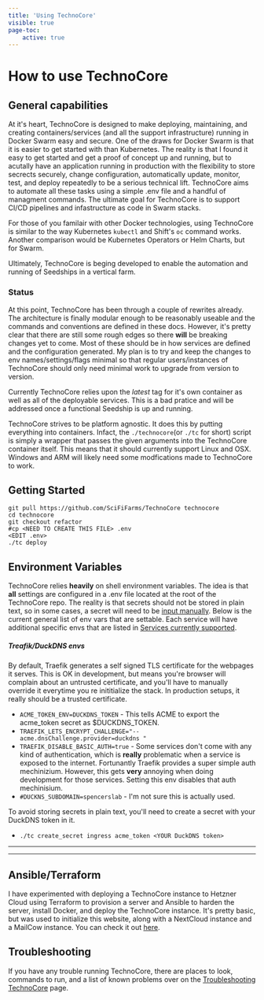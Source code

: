 ```yaml
---
title: 'Using TechnoCore'
visible: true
page-toc:
    active: true
---
```


# How to use TechnoCore
## General capabilities
At it's heart, TechnoCore is designed to make deploying, maintaining, and creating containers/services (and all the support infrastructure) running in Docker Swarm easy and secure. One of the draws for Docker Swarm is that it is easier to get started with than Kubernetes. The reality is that I found it easy to get started and get a proof of concept up and running, but to acutally have an application running in production with the flexibility to store secrects securely, change configuration, automatically update, monitor, test, and deploy repeatedly to be a serious technical lift. TechnoCore aims to automate all these tasks using a simple .env file and a handful of managment commands. The ultimate goal for TechnoCore is to support CI/CD pipelines and infastructure as code in Swarm stacks.

For those of you familair with other Docker technologies, using TechnoCore is similar to the way Kubernetes `kubectl` and Shift's `oc` command works. Another comparison would be Kubernetes Operators or Helm Charts, but for Swarm. 

Ultimately, TechnoCore is beging developed to enable the automation and running of Seedships in a vertical farm.

### Status
At this point, TechnoCore has been through a couple of rewrites already. The architecture is finally modular enough to be reasonably useable and the commands and conventions are defined in these docs. However, it's pretty clear that there are still some rough edges so there **will** be breaking changes yet to come. Most of these should be in how services are defined and the configuration generated. My plan is to try and keep the changes to env names/settings/flags minimal so that regular users/instances of TechnoCore should only need minimal work to upgrade from version to version. 

Currently TechnoCore relies upon the *latest* tag for it's own container as well as all of the deployable services. This is a bad pratice and will be addressed once a functional Seedship is up and running. 

TechnoCore strives to be platform agnostic. It does this by putting everything into containers. Infact, the `./technocore`(or `./tc` for short) script is simply a wrapper that passes the given arguments into the TechnoCore container itself. This means that it should currently support Linux and OSX. Windows and ARM will likely need some modfications made to TechnoCore to work. 


## Getting Started
```
git pull https://github.com/SciFiFarms/TechnoCore technocore
cd technocore
git checkout refactor
#cp <NEED TO CREATE THIS FILE> .env
<EDIT .env>
./tc deploy
```
## Environment Variables
TechnoCore relies **heavily** on shell environment variables. The idea is that **all** settings are configured in a .env file located at the root of the TechnoCore repo. The reality is that secrets should not be stored in plain text, so in some cases, a secret will need to be [input manually](create_secret). Below is the current general list of env vars that are settable. Each service will have additional specific envs that are listed in [Services currently supported](#services-currently-supported).

##### Treafik/DuckDNS envs
By default, Traefik generates a self signed TLS certificate for the webpages it serves. This is OK in development, but means you're browser will complain about an untrusted certificate, and you'll have to manually override it everytime you re inititialize the stack. In production setups, it really should be a trusted certificate.

[//]: # (This should include an explination on http & DNS varification. )

- `ACME_TOKEN_ENV=DUCKDNS_TOKEN`  - This tells ACME to export the acme_token secret as $DUCKDNS_TOKEN. 
- `TRAEFIK_LETS_ENCRYPT_CHALLENGE="--acme.dnsChallenge.provider=duckdns "`
- `TRAEFIK_DISABLE_BASIC_AUTH=true` - Some services don't come with any kind of authentication, which is **really** problematic when a service is exposed to the internet. Fortunantly Traefik provides a super simple auth mechinizium. However, this gets **very** annoying when doing development for those services. Setting this env disables that auth mechinisium. 
- `#DUCKNS_SUBDOMAIN=spencerslab` - I'm not sure this is actually used. 

To avoid storing secrets in plain text, you'll need to create a secret with your DuckDNS token in it.
- `./tc create_secret ingress acme_token <YOUR DuckDNS token>`

---

---

## Ansible/Terraform
I have experimented with deploying a TechnoCore instance to Hetzner Cloud using Terraform to provision a server and Ansible to harden the server, install Docker, and deploy the TechnoCore instance. It's pretty basic, but was used to initialize this website, along with a NextCloud instance and a MailCow instance. You can check it out [here](https://github.com/SciFiFarms/mail.scifi.farm). 

## Troubleshooting
If you have any trouble running TechnoCore, there are places to look, commands to run, and a list of known problems over on the [Troubleshooting TechnoCore](troubleshooting-technocore) page. 
